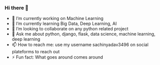 ### Hi there 👋

<!--
**sachinyadav3496/sachinyadav3496** is a ✨ _special_ ✨ repository because its `README.md` (this file) appears on your GitHub profile.

Here are some ideas to get you started:
-->

- 🔭 I’m currently working on Machine Learning
- 🌱 I’m currently learning Big Data, Deep Learning, AI
- 👯 I’m looking to collaborate on any python related project
- 💬 Ask me about python, django, flask, data science, machine learning, deep learning
- 📫 How to reach me: use my username sachinyadav3496 on social plateforms to reach out
- ⚡ Fun fact: What goes around comes around 
